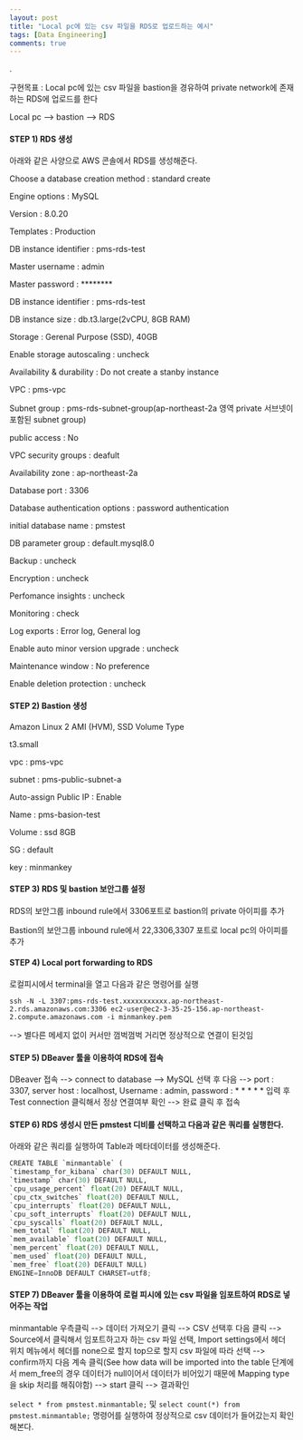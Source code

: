 ```yaml
---
layout: post
title: "Local pc에 있는 csv 파일을 RDS로 업로드하는 예시"
tags: [Data Engineering]
comments: true
---
```


.

구현목표 : Local pc에 있는 csv 파일을 bastion을 경유하여 private network에 존재하는 RDS에 업로드를 한다

Local pc --> bastion --> RDS


#### STEP 1) RDS 생성

아래와 같은 사양으로 AWS 콘솔에서 RDS를 생성해준다.

Choose a database creation method : standard create

Engine options : MySQL

Version : 8.0.20

Templates : Production

DB instance identifier : pms-rds-test

Master username : admin

Master password : ********

DB instance identifier : pms-rds-test

DB instance size : db.t3.large(2vCPU, 8GB RAM)

Storage : Gerenal Purpose (SSD), 40GB

Enable storage autoscaling : uncheck

Availability & durability : Do not create a stanby instance

VPC : pms-vpc

Subnet group : pms-rds-subnet-group(ap-northeast-2a 영역 private 서브넷이 포함된 subnet group)

public access : No

VPC security groups : deafult

Availability zone : ap-northeast-2a 

Database port : 3306

Database authentication options : password authentication

initial database name : pmstest

DB parameter group : default.mysql8.0

Backup : uncheck

Encryption : uncheck

Perfomance insights : uncheck

Monitoring : check

Log exports : Error log, General log

Enable auto minor version upgrade : uncheck

Maintenance window : No preference

Enable deletion protection : uncheck

#### STEP 2) Bastion 생성

Amazon Linux 2 AMI (HVM), SSD Volume Type

t3.small

vpc : pms-vpc

subnet : pms-public-subnet-a

Auto-assign Public IP : Enable

Name : pms-basion-test

Volume : ssd 8GB

SG : default

key : minmankey

#### STEP 3) RDS 및 bastion 보안그룹 설정

RDS의 보안그룹 inbound rule에서 3306포트로 bastion의 private 아이피를 추가

Bastion의 보안그룹 inbound rule에서 22,3306,3307 포트로 local pc의 아이피를 추가

#### STEP 4) Local port forwarding to RDS

로컬피시에서 terminal을 열고 다음과 같은 명령어를 실행

`ssh -N -L 3307:pms-rds-test.xxxxxxxxxxx.ap-northeast-2.rds.amazonaws.com:3306 ec2-user@ec2-3-35-25-156.ap-northeast-2.compute.amazonaws.com -i minmankey.pem`

--> 별다른 메세지 없이 커서만 껌벅껌벅 거리면 정상적으로 연결이 된것임

#### STEP 5) DBeaver 툴을 이용하여 RDS에 접속

DBeaver 접속 --> connect to database --> MySQL 선택 후 다음 --> port : 3307, server host : localhost, Username : admin, password : * * * * * 입력 후 Test connection 클릭해서 정상 연결여부 확인 --> 완료 클릭 후 접속

#### STEP 6) RDS 생성시 만든 pmstest 디비를 선택하고 다음과 같은 쿼리를 실행한다. 

아래와 같은 쿼리를 실행하여 Table과 메타데이터를 생성해준다.


```python
CREATE TABLE `minmantable` (
`timestamp_for_kibana` char(30) DEFAULT NULL,
`timestamp` char(30) DEFAULT NULL,
`cpu_usage_percent` float(20) DEFAULT NULL,
`cpu_ctx_switches` float(20) DEFAULT NULL, 
`cpu_interrupts` float(20) DEFAULT NULL, 
`cpu_soft_interrupts` float(20) DEFAULT NULL, 
`cpu_syscalls` float(20) DEFAULT NULL, 
`mem_total` float(20) DEFAULT NULL, 
`mem_available` float(20) DEFAULT NULL, 
`mem_percent` float(20) DEFAULT NULL, 
`mem_used` float(20) DEFAULT NULL, 
`mem_free` float(20) DEFAULT NULL) 
ENGINE=InnoDB DEFAULT CHARSET=utf8;
```

#### STEP 7) DBeaver 툴을 이용하여 로컬 피시에 있는 csv 파일을 임포트하여 RDS로 넣어주는 작업 

minmantable 우측클릭 --> 데이터 가져오기 클릭 --> CSV 선택후 다음 클릭 --> Source에서 <none> 클릭해서 임포트하고자 하는 csv 파일 선택, Import settings에서 헤더 위치 메뉴에서 헤더를 none으로 할지 top으로 할지 csv 파일에 따라 선택  --> confirm까지 다음 계속 클릭(See how data will be imported into the table 단계에서 mem_free의 경우 데이터가 null이어서 데이터가 비어있기 때문에 Mapping type을 skip 처리를 해줘야함) -->  start 클릭 --> 결과확인

`select * from pmstest.minmantable;` 및 `select count(*) from pmstest.minmantable;` 명령어를 실행하여 정상적으로 csv 데이터가 들어갔는지 확인해본다.
